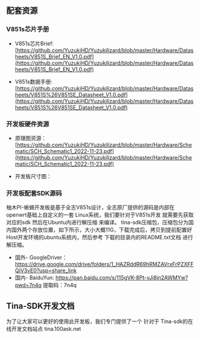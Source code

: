 ## 配套资源
### V851s芯片手册
* V851s芯片Brief: [https://github.com/YuzukiHD/Yuzukilizard/blob/master/Hardware/Datasheets/V851S_Brief_EN_V1.0.pdf](https://github.com/YuzukiHD/Yuzukilizard/blob/master/Hardware/Datasheets/V851S_Brief_EN_V1.0.pdf)

* V851s数据手册: [https://github.com/YuzukiHD/Yuzukilizard/blob/master/Hardware/Datasheets/V851S%26V851SE_Datasheet_V1.0.pdf](https://github.com/YuzukiHD/Yuzukilizard/blob/master/Hardware/Datasheets/V851S%26V851SE_Datasheet_V1.0.pdf)

### 开发板硬件资源

* 原理图资源：[https://github.com/YuzukiHD/Yuzukilizard/blob/master/Hardware/Schematic/SCH_Schematic1_2022-11-23.pdf](https://github.com/YuzukiHD/Yuzukilizard/blob/master/Hardware/Schematic/SCH_Schematic1_2022-11-23.pdf)

* 开发板尺寸图：

### 开发板配套SDK源码
柚木PI-蜥蜴开发板是基于全志V851s设计，全志原厂提供的源码是内部在openwrt基础上自定义的一套 Linux系统，我们要针对于V851s开发 就需要先获取对应的sdk 然后在Ubuntu内进行解压缩 来编译。
tina-sdk压缩包，压缩包分为国内国外两个存放位置，如下所示，大小大概11G，下载完成后，拷贝到提前配置好Host开发环境的ubuntu系统内，然后参考 下载的目录内的README.txt文档 进行解压缩。

* 国外- GoogleDriver： https://drive.google.com/drive/folders/1_HAZRddR69hRMZAVrxFrPZXFFQiV3vE0?usp=share_link
* 国内- BaiduYun:  https://pan.baidu.com/s/115gVK-8Pt-vJi8jn2AWMYw?pwd=7n4q 提取码：7n4q 



## Tina-SDK开发文档
为了让大家可以更好的使用此开发板，我们专门提供了一个 针对于 Tina-sdk的在线开发文档站点 tina.100ask.net
